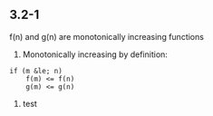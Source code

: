 
## 3.2-1
f(n) and g(n) are monotonically increasing functions
1. Monotonically increasing by definition:
```
if (m &le; n) 
	f(m) <= f(n)
	g(m) <= g(n)
```
1. test
